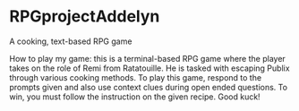 # RPGprojectAddelyn
A cooking, text-based RPG game

How to play my game:
this is a terminal-based RPG game where the player takes on the role of Remi from Ratatouille. He is tasked with escaping Publix through various cooking methods. To play this game, respond to the prompts given and also use context clues during open ended questions. To win, you must follow the instruction on the given recipe. Good kuck!
